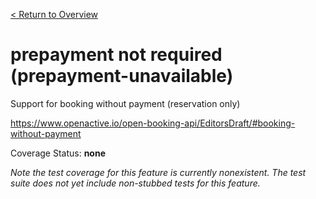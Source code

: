 [< Return to Overview](../../README.md)
# prepayment not required (prepayment-unavailable)

Support for booking without payment (reservation only)


https://www.openactive.io/open-booking-api/EditorsDraft/#booking-without-payment

Coverage Status: **none**


*Note the test coverage for this feature is currently nonexistent. The test suite does not yet include non-stubbed tests for this feature.*



